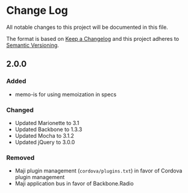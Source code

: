 # Change Log
All notable changes to this project will be documented in this file.

The format is based on [Keep a Changelog](http://keepachangelog.com/)
and this project adheres to [Semantic Versioning](http://semver.org/).

## 2.0.0
### Added
- memo-is for using memoization in specs

### Changed

- Updated Marionette to 3.1
- Updated Backbone to 1.3.3
- Updated Mocha to 3.1.2
- Updated jQuery to 3.0.0

### Removed

- Maji plugin management (`cordova/plugins.txt`) in favor of Cordova plugin management
- Maji application bus in favor of Backbone.Radio
